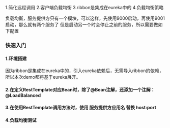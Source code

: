 1.简化远程调用
2.客户端负载均衡
3.ribbon是集成在eureka中的
4.负载均衡策略


负载均衡，服务提供方只有一个模块，可以这样，先使用9000启动，再使用9001启动，那么就有两个服务了
但是启动另一个时会停止之前的服务，所以需要做如下配置

### 快速入门
#### 1.环境搭建

因为ribbon是集成在eureka中的，引入eureka依赖后，无需导入ribbon的依赖，所以本次demo都将基于eureka展开。




#### 2.在定义RestTemplate对应Bean时，除了@Bean注解，还添加一个注解：@LoadBalanced

#### 3.在使用RestTemplate调用方法时，使用 服务提供方应用名 替换 host:port

#### 4.负载均衡测试



